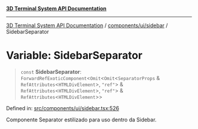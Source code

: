 [**3D Terminal System API Documentation**](../../../../README.md)

***

[3D Terminal System API Documentation](../../../../README.md) / [components/ui/sidebar](../README.md) / SidebarSeparator

# Variable: SidebarSeparator

> `const` **SidebarSeparator**: `ForwardRefExoticComponent`\<`Omit`\<`Omit`\<`SeparatorProps` & `RefAttributes`\<`HTMLDivElement`\>, `"ref"`\> & `RefAttributes`\<`HTMLDivElement`\>, `"ref"`\> & `RefAttributes`\<`HTMLDivElement`\>\>

Defined in: [src/components/ui/sidebar.tsx:526](https://github.com/Dicommunitas/ThreeJS_Terminal_3D/blob/7212b5be68c3f7954d775adb9932e64d901692b4/src/components/ui/sidebar.tsx#L526)

Componente Separator estilizado para uso dentro da Sidebar.
